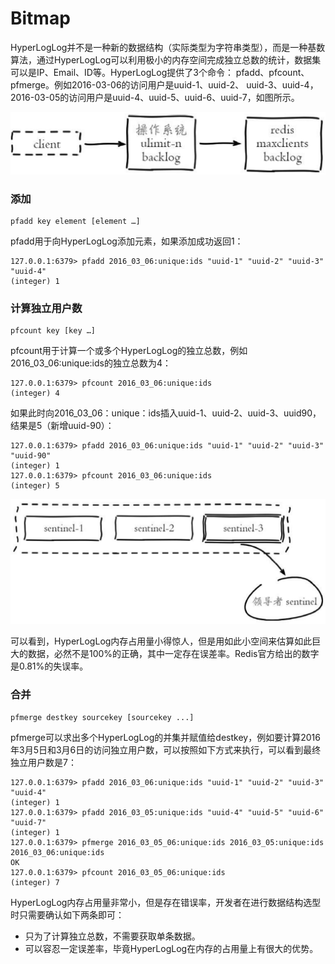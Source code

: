 # Bitmap

HyperLogLog并不是一种新的数据结构（实际类型为字符串类型），而是一种基数算法，通过HyperLogLog可以利用极小的内存空间完成独立总数的统计，数据集可以是IP、Email、ID等。HyperLogLog提供了3个命令： pfadd、pfcount、pfmerge。例如2016-03-06的访问用户是uuid-1、uuid-2、 uuid-3、uuid-4，2016-03-05的访问用户是uuid-4、uuid-5、uuid-6、uuid-7，如图所示。

![](../.gitbook/assets/image%20%28123%29.png)

### 添加

```text
pfadd key element [element …]
```

pfadd用于向HyperLogLog添加元素，如果添加成功返回1：

```text
127.0.0.1:6379> pfadd 2016_03_06:unique:ids "uuid-1" "uuid-2" "uuid-3" "uuid-4"
(integer) 1
```

### 计算独立用户数

```text
pfcount key [key …]
```

pfcount用于计算一个或多个HyperLogLog的独立总数，例如 2016\_03\_06:unique:ids的独立总数为4：

```text
127.0.0.1:6379> pfcount 2016_03_06:unique:ids
(integer) 4
```

如果此时向2016\_03\_06：unique：ids插入uuid-1、uuid-2、uuid-3、uuid90，结果是5（新增uuid-90）：

```text
127.0.0.1:6379> pfadd 2016_03_06:unique:ids "uuid-1" "uuid-2" "uuid-3" "uuid-90"
(integer) 1
127.0.0.1:6379> pfcount 2016_03_06:unique:ids
(integer) 5
```

![&#x96C6;&#x5408;&#x7C7B;&#x578B;&#x548C;HyperLogLog&#x5360;&#x7528;&#x7A7A;&#x95F4;&#x5BF9;&#x6BD4;](../.gitbook/assets/image%20%28173%29.png)

可以看到，HyperLogLog内存占用量小得惊人，但是用如此小空间来估算如此巨大的数据，必然不是100%的正确，其中一定存在误差率。Redis官方给出的数字是0.81%的失误率。

### 合并

```text
pfmerge destkey sourcekey [sourcekey ...]
```

pfmerge可以求出多个HyperLogLog的并集并赋值给destkey，例如要计算2016年3月5日和3月6日的访问独立用户数，可以按照如下方式来执行，可以看到最终独立用户数是7：

```text
127.0.0.1:6379> pfadd 2016_03_06:unique:ids "uuid-1" "uuid-2" "uuid-3" "uuid-4"
(integer) 1
127.0.0.1:6379> pfadd 2016_03_05:unique:ids "uuid-4" "uuid-5" "uuid-6" "uuid-7"
(integer) 1
127.0.0.1:6379> pfmerge 2016_03_05_06:unique:ids 2016_03_05:unique:ids 2016_03_06:unique:ids
OK
127.0.0.1:6379> pfcount 2016_03_05_06:unique:ids
(integer) 7
```

HyperLogLog内存占用量非常小，但是存在错误率，开发者在进行数据结构选型时只需要确认如下两条即可： 

* 只为了计算独立总数，不需要获取单条数据。 
* 可以容忍一定误差率，毕竟HyperLogLog在内存的占用量上有很大的优势。

